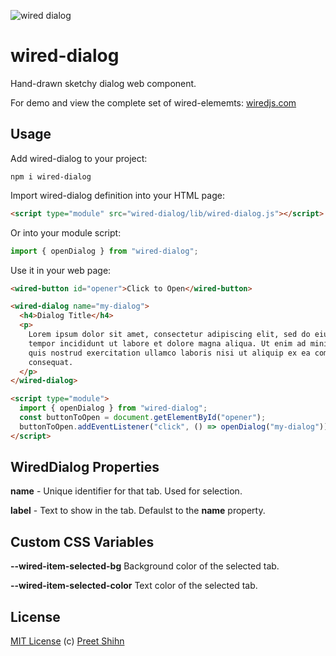 ![wired dialog](https://wiredjs.github.io/wired-elements/images/dialog.png)

# wired-dialog

Hand-drawn sketchy dialog web component.

For demo and view the complete set of wired-elememts: [wiredjs.com](http://wiredjs.com/)

## Usage

Add wired-dialog to your project:

```
npm i wired-dialog
```

Import wired-dialog definition into your HTML page:

```html
<script type="module" src="wired-dialog/lib/wired-dialog.js"></script>
```

Or into your module script:

```javascript
import { openDialog } from "wired-dialog";
```

Use it in your web page:

```html
<wired-button id="opener">Click to Open</wired-button>

<wired-dialog name="my-dialog">
  <h4>Dialog Title</h4>
  <p>
    Lorem ipsum dolor sit amet, consectetur adipiscing elit, sed do eiusmod
    tempor incididunt ut labore et dolore magna aliqua. Ut enim ad minim veniam,
    quis nostrud exercitation ullamco laboris nisi ut aliquip ex ea commodo
    consequat.
  </p>
</wired-dialog>

<script type="module">
  import { openDialog } from "wired-dialog";
  const buttonToOpen = document.getElementById("opener");
  buttonToOpen.addEventListener("click", () => openDialog("my-dialog"));
</script>
```

## WiredDialog Properties

**name** - Unique identifier for that tab. Used for selection.

**label** - Text to show in the tab. Defaulst to the **name** property.

## Custom CSS Variables

**--wired-item-selected-bg** Background color of the selected tab.

**--wired-item-selected-color** Text color of the selected tab.

## License

[MIT License](https://github.com/wiredjs/wired-elements/blob/master/LICENSE) (c) [Preet Shihn](https://twitter.com/preetster)
